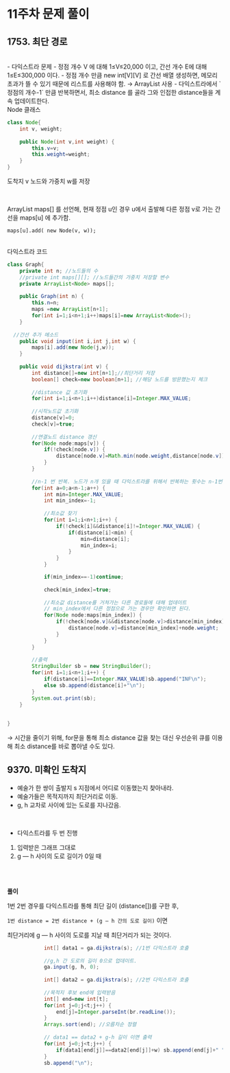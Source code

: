 # 11주차 문제 풀이

## 1753. 최단 경로
<br/>
- 다익스트라 문제
- 정점 개수 V 에 대해 1≤V≤20,000 이고, 간선 개수 E에 대해 1≤E≤300,000 이다.
- 정점 개수 만큼 new int[V][V] 로 간선 배열 생성하면, 메모리 초과가 뜰 수 있기 때문에 리스트를 사용해야 함.
    → ArrayList 사용
- 다익스트라에서 `정점의 개수-1` 만큼 반복하면서, 최소 distance 를 골라 그와 인접한 distance들을 계속 업데이트한다.

<br/>
Node 클래스

```java
class Node{
	int v, weight;
	
	public Node(int v,int weight) {
		this.v=v;
		this.weight=weight;
	}
}
```

도착지 v 노드와 가중치 w를 저장

<br/>

ArrayList <Node> maps[] 를 선언해, 현재 정점 u인 경우 u에서 출발해 다른 정점 v로 가는 간선을 maps[u] 에 추가함.

`maps[u].add( new Node(v, w));`

<br/>
다익스트라 코드

```java
class Graph{
	private int n; //노드들의 수
	//private int maps[][]; //노드들간의 가중치 저장할 변수
	private ArrayList<Node> maps[]; 
	
	public Graph(int n) {
		this.n=n;
		maps =new ArrayList[n+1];
		for(int i=1;i<n+1;i++)maps[i]=new ArrayList<Node>();
	}
	
  //간선 추가 메소드
	public void input(int i,int j,int w) {
		maps[i].add(new Node(j,w));
	}
	
	public void dijkstra(int v) {
		int distance[]=new int[n+1];//최단거리 저장
		boolean[] check=new boolean[n+1]; //해당 노드를 방문했는지 체크
		
		//distance 값 초기화
		for(int i=1;i<n+1;i++)distance[i]=Integer.MAX_VALUE;
		
		//시작노드값 초기화
		distance[v]=0;
		check[v]=true;
		
		//연결노드 distance 갱신
		for(Node node:maps[v]) {
			if(!check[node.v]) {
				distance[node.v]=Math.min(node.weight,distance[node.v]);
			}
		}
		
		//n-1 번 반복. 노드가 n개 있을 때 다익스트라를 위해서 반복하는 횟수는 n-1번이면 된다.
		for(int a=0;a<n-1;a++) {
			int min=Integer.MAX_VALUE;
			int min_index=-1;
			
			//최소값 찾기
			for(int i=1;i<n+1;i++) {
				if(!check[i]&&distance[i]!=Integer.MAX_VALUE) {
					if(distance[i]<min) {
						min=distance[i];
						min_index=i;
					}
				}
			}

			if(min_index==-1)continue;
			
			check[min_index]=true;
			
			//최소값 distance를 거쳐가는 다른 경로들에 대해 업데이트
			// min_index에서 다른 정점으로 가는 경우만 확인하면 된다.
			for(Node node:maps[min_index]) {
				if(!check[node.v]&&distance[node.v]>distance[min_index]+node.weight) {
					distance[node.v]=distance[min_index]+node.weight;
				}
			}
		}
		
		//출력
		StringBuilder sb = new StringBuilder();
		for(int i=1;i<n+1;i++) {
			if(distance[i]==Integer.MAX_VALUE)sb.append("INF\n");
			else sb.append(distance[i]+"\n");
		}
		System.out.print(sb);
	}
	
	
}
```

→ 시간을 줄이기 위해, for문을 통해 최소 distance 값을 찾는 대신 우선순위 큐를 이용해 최소 distance를 바로 뽑아낼 수도 있다.
				     

## 9370. 미확인 도착지
				   
- 예술가 한 쌍이 출발지 s 지점에서 어디로 이동했는지 찾아내라.
- 예술가들은 목적지까지 최단거리로 이동.
- g, h 교차로 사이에 있는 도로를 지나갔음.
				       
<br/>

- 다익스트라를 두 번 진행
1. 입력받은 그래프 그대로
2. g — h 사이의 도로 길이가 0일 때
<br/>
<br/>	
	
**풀이**

1번 2번 경우를 다익스트라를 통해 최단 길이 (distance[])를 구한 후, 

`1번 distance = 2번 distance + (g — h 간의 도로 길이)`  이면 

최단거리에 g — h  사이의 도로를 지날 때 최단거리가 되는 것이다.

```java
			int[] data1 = ga.dijkstra(s); //1번 다익스트라 호출
			
			//g,h 간 도로의 길이 0으로 업데이트.
			ga.input(g, h, 0);
			
			int[] data2 = ga.dijkstra(s); //2번 다익스트라 호출
			
			//목적지 후보 end에 입력받음
			int[] end=new int[t];
			for(int j=0;j<t;j++) {
				end[j]=Integer.parseInt(br.readLine());
			}
			Arrays.sort(end); //오름차순 정렬
			
			// data1 == data2 + g-h 길이 이면 출력
			for(int j=0;j<t;j++) {
				if(data1[end[j]]==data2[end[j]]+w) sb.append(end[j]+" ");
			}
			sb.append("\n");
```				       
